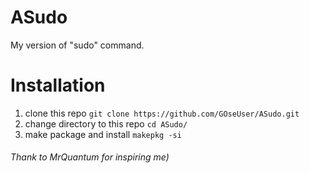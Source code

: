# ASudo
My version of "sudo" command.
# Installation
1. clone this repo `git clone https://github.com/GOseUser/ASudo.git`
2. change directory to this repo `cd ASudo/`
3. make package and install `makepkg -si`
###### Thank to MrQuantum for inspiring me)
